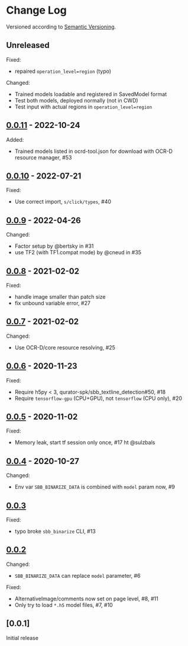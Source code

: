 Change Log
==========
Versioned according to [Semantic Versioning](http://semver.org/).

## Unreleased

Fixed:

  * repaired `operation_level=region` (typo)

Changed:

  * Trained models loadable and registered in SavedModel format
  * Test both models, deployed normally (not in CWD)
  * Test input with actual regions in `operation_level=region`

## [0.0.11] - 2022-10-24

Added:

  * Trained models listed in ocrd-tool.json for download with OCR-D resource manager, #53

## [0.0.10] - 2022-07-21

Fixed:

  * Use correct import, `s/click/types`, #40

## [0.0.9] - 2022-04-26

Changed:

  * Factor setup by @bertsky in #31
  * use TF2 (with TF1.compat mode) by @cneud in #35

## [0.0.8] - 2021-02-02

Fixed:

  * handle image smaller than patch size
  * fix unbound variable error, #27

## [0.0.7] - 2021-02-02

Changed:

  * Use OCR-D/core resource resolving, #25

## [0.0.6] - 2020-11-23

Fixed:

  * Require h5py < 3, qurator-spk/sbb_textline_detection#50, #18
  * Require `tensorflow-gpu` (CPU+GPU), not `tensorflow` (CPU only), #20

## [0.0.5] - 2020-11-02

Fixed:

  * Memory leak, start tf session only once, #17 ht @sulzbals

## [0.0.4] - 2020-10-27

Changed:

  * Env var `SBB_BINARIZE_DATA` is combined with `model` param now, #9

## [0.0.3]

Fixed:

  * typo broke `sbb_binarize` CLI, #13

## [0.0.2]

Changed:

  * `SBB_BINARIZE_DATA` can replace `model` parameter, #6

Fixed:

  * AlternativeImage/comments now set on page level, #8, #11
  * Only try to load `*.h5` model files, #7, #10

## [0.0.1]

Initial release

<!-- link-labels -->
[0.0.11]: ../../compare/v0.0.11...v0.0.10
[0.0.10]: ../../compare/v0.0.10...v0.0.9
[0.0.9]: ../../compare/v0.0.9...v0.0.8
[0.0.8]: ../../compare/v0.0.8...v0.0.7
[0.0.7]: ../../compare/v0.0.7...v0.0.6
[0.0.6]: ../../compare/v0.0.6...v0.0.5
[0.0.5]: ../../compare/v0.0.6...v0.0.4
[0.0.4]: ../../compare/v0.0.4...v0.0.3
[0.0.3]: ../../compare/v0.0.3...v0.0.2
[0.0.2]: ../../compare/v0.0.1...v0.0.2
